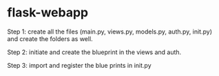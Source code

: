 # flask-webapp

Step 1: create all the files (main.py, views.py, models.py, auth.py, init.py) and create the folders as well.

Step 2: initiate and create the blueprint in the views and auth.

Step 3: import and register the blue prints in init.py
